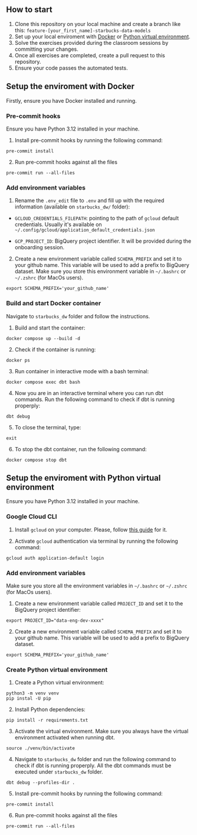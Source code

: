 ## How to start
1. Clone this repository on your local machine and create a branch like this: `feature-[your_first_name]-starbucks-data-models`
2. Set up your local enviroment with [Docker](#setup-the-enviroment-with-docker) or [Python virtual environment](#setup-the-enviroment-with-python-virtual-environment).
3. Solve the exercises provided during the classroom sessions by committing your changes.
4. Once all exercises are completed, create a pull request to this repository.
5. Ensure your code passes the automated tests.

## Setup the enviroment with Docker
Firstly, ensure you have Docker installed and running.

### Pre-commit hooks
Ensure you have Python 3.12 installed in your machine.


1. Install pre-commit hooks by running the following command:

```
pre-commit install
```

2. Run pre-commit hooks against all the files

```
pre-commit run --all-files
```


### Add environment variables
1. Rename the `.env_edit` file to `.env` and fill up with the required information (available on `starbucks_dw/` folder):

- `GCLOUD_CREDENTIALS_FILEPATH`: pointing to the path of `gcloud` default credentials. Usually it's available on `~/.config/gcloud/application_default_credentials.json`

- `GCP_PROJECT_ID`: BigQuery project identifier. It will be provided during the onboarding session.

2. Create a new environment variable called `SCHEMA_PREFIX` and set it to your github name. This variable will be used to add a prefix to BigQuery dataset. Make sure you store this environment variable in `~/.bashrc` or `~/.zshrc` (for MacOs users).

```
export SCHEMA_PREFIX='your_github_name'
```

### Build and start Docker container
Navigate to `starbucks_dw` folder and follow the instructions.

1. Build and start the container:

```
docker compose up --build -d
```

2. Check if the container is running:

```
docker ps
```

3. Run container in interactive mode with a bash terminal:

```
docker compose exec dbt bash
```

4. Now you are in an interactive terminal where you can run dbt commands. Run the following command to check if dbt is running properply:

```
dbt debug
```

5. To close the terminal, type:

```
exit
```

6. To stop the dbt container, run the following command:

```
docker compose stop dbt
```



## Setup the enviroment with Python virtual environment
Ensure you have Python 3.12 installed in your machine.

### Google Cloud CLI
1. Install `gcloud` on your computer. Please, follow [this guide](https://cloud.google.com/sdk/docs/install) for it.

2. Activate `gcloud` authentication via terminal by running the following command:

```
gcloud auth application-default login
```


### Add environment variables
Make sure you store all the environment variables in `~/.bashrc` or `~/.zshrc` (for MacOs users).

1. Create a new environment variable called `PROJECT_ID` and set it to the BigQuery project identifier:

```
export PROJECT_ID="data-eng-dev-xxxx"
```

2. Create a new environment variable called `SCHEMA_PREFIX` and set it to your github name. This variable will be used to add a prefix to BigQuery dataset.

```
export SCHEMA_PREFIX='your_github_name'
```

### Create Python virtual environment

1. Create a Python virtual environment:

```
python3 -m venv venv
pip instal -U pip
```

2. Install Python dependencies:

```
pip install -r requirements.txt
```

3. Activate the virtual environment. Make sure you always have the virtual environment activated when running dbt.

```
source ./venv/bin/activate
```

4. Navigate to `starbucks_dw` folder and run the following command to check if dbt is running properply. All
the dbt commands must be executed under `starbucks_dw` folder.

```
dbt debug --profiles-dir .
```

5. Install pre-commit hooks by running the following command:

```
pre-commit install
```

6. Run pre-commit hooks against all the files

```
pre-commit run --all-files
```
